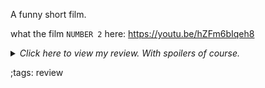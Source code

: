 A funny short film.

what the film `NUMBER 2` here:
<https://youtu.be/hZFm6bIqeh8>

<details>
	<summary>
	<em>Click here to view my review. With spoilers of course.</em>
	</summary>
	
The film tests the boundaries at which we will conserve
and preserve and save _intimacy_. And _embarassment_. I guess
Danish women aren't expected to fart randomly at a supermarket or
in front of a male friend, are they ? Pretty embarassing if you
ask me. I don't understand why she didn't go to the store bathroom;
maybe there wasn't one...

Of course, we shall discuss other things. Like the fact that she
didn't want to tell her friend that she was actually busy and 
instead held a relatively long conversation with her friend.

I guess boundaries go a long way. Just as she did not have the trust
to say I have an emergency she might do that when not feeling safe.

It is impossible to determine how humans will work under a society
based on rules and social movements, structures, and just anything
at all. Like how do you define what's acceptable ? is it f'ing ok
to say "Hey I have to fucking poop, get out of the way!" ? I
would probably say that. Because I'm honest, sincere. I appreciate
honesty. I don't like to bluff. If someone wants me out of people's
private conversations and I'm there. I won't leave until these
people tell me. And if I get the cue that they're telling me
to gtfo, well then I will tell them ok but to just be direct.

I don't know what else to say. Seems like people put big effort into this film. 

It uses several examples of embarassment as away
to engage the viewer, or maybe not. Maybe that's the `5,4,3,2,1...` at the
beginning. That kinda gives us a feeling of fake nostalgia that never
happened. Because who's actually watched a real movie with those countdown
numbers. But now I'm criticizing myself for saying 'real movie'. what is
that, anyways? How do you define a good movie ? A good film ? Was
this a short film ? Or just a film ? Would it be bad to name this as 
a good film, who decides a good length for a film. Why should the amount
of effort matter or the amount of time or anything at all.

Humans **have reason**. Or a conscience, as we say. We are incapable
of imagining thoughts without being aware of the thoughts themselves.
Very weird indeed. And yet we live in society; we communicate
and have these complex hierarchy instructions that sometimes let 
us have more power, and therefore more control, and money. 

What is it that we ultimately want in life ? Don't know.

Maybe I went too far on this one. Let me know if this sucks or rocks!

</details>

;tags: review
